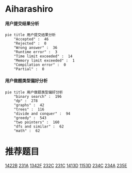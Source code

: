 # Aiharashiro

<!-- tabs:start -->



#### **用户提交结果分析**

```mermaid
pie title 用户提交结果分析
    "Accepted" :  46
    "Rejected" :  0
    "Wrong answer" :  36
    "Runtime error" :  3
    "Time limit exceeded" :  14
    "Memory limit exceeded" :  1
    "Compilation error" :  0
    "Partial" :  0
```

#### **用户做题类型偏好分析**

```mermaid
pie title 用户做题类型偏好分析
    "binary search" :  196
    "dp" :  278
    "graphs" :  42
    "trees" :  116
    "divide and conquer" :  94
    "greedy" :  543
    "two pointers" :  160
    "dfs and similar" :  62
    "math" :  62
```



<!-- tabs:end -->
# 推荐题目
[1422B](https://codeforces.com/contest/1422/problem/B)
[231A](https://codeforces.com/contest/231/problem/A)
[1342F](https://codeforces.com/contest/1342/problem/F)
[232C](https://codeforces.com/contest/232/problem/C)
[231C](https://codeforces.com/contest/231/problem/C)
[1413D](https://codeforces.com/contest/1413/problem/D)
[1153D](https://codeforces.com/contest/1153/problem/D)
[234C](https://codeforces.com/contest/234/problem/C)
[234A](https://codeforces.com/contest/234/problem/A)
[235E](https://codeforces.com/contest/235/problem/E)
